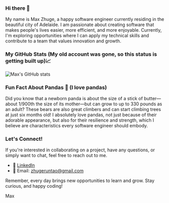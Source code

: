 ### Hi there 👋

<!--
**RuntaoZhuge/RuntaoZhuge** is a ✨ _special_ ✨ repository because its `README.md` (this file) appears on your GitHub profile.
-->

My name is Max Zhuge, a happy software engineer currently residing in the beautiful city of Adelaide. I am passionate about creating software that makes people's lives easier, more efficient, and more enjoyable. Currently, I'm exploring opportunities where I can apply my technical skills and contribute to a team that values innovation and growth.

### My GitHub Stats (My old account was gone, so this status is getting built up)📈

![Max's GitHub stats](https://github-readme-stats.vercel.app/api?username=RuntaoZhuge&show_icons=true&theme=radical)

### Fun Fact About Pandas 🐼 (I love pandas)

Did you know that a newborn panda is about the size of a stick of butter—about 1/900th the size of its mother—but can grow to up to 330 pounds as an adult? These bears are also great climbers and can start climbing trees at just six months old! I absolutely love pandas, not just because of their adorable appearance, but also for their resilience and strength, which I believe are characteristics every software engineer should embody.

### Let's Connect!

If you're interested in collaborating on a project, have any questions, or simply want to chat, feel free to reach out to me.

- 💼 [LinkedIn](https://www.linkedin.com/in/max-zhuge/)
- 📧 Email: zhugeruntao@gmail.com

Remember, every day brings new opportunities to learn and grow. Stay curious, and happy coding!

Max
